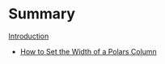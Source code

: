 # Summary

[Introduction](why-write-this-blog.md)
- [How to Set the Width of a Polars Column](rust/set-width-of-polars-columns)
